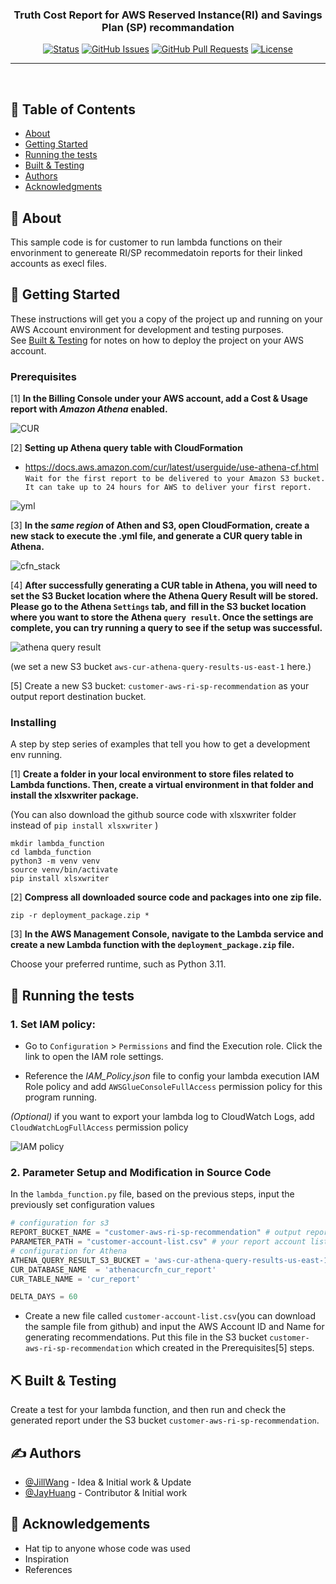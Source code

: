 <p align="center">
  <a href="" rel="noopener">
 <!--img width=200px height=200px src="https://i.imgur.com/6wj0hh6.jpg" alt="Project logo"--></a>
</p>

<h3 align="center">Truth Cost Report for AWS Reserved Instance(RI) and Savings Plan (SP) recommandation</h3>

<div align="center">

[![Status](https://img.shields.io/badge/status-active-success.svg)]()
[![GitHub Issues](https://img.shields.io/github/issues/kylelobo/The-Documentation-Compendium.svg)](https://github.com/alegriaw/Truth-Cost-Report-for-AWS-RI-SP/issues)
[![GitHub Pull Requests](https://img.shields.io/github/issues-pr/kylelobo/The-Documentation-Compendium.svg)](https://github.com/alegriaw/Truth-Cost-Report-for-AWS-RI-SP/pulls)
[![License](https://img.shields.io/badge/license-MIT-blue.svg)](/LICENSE)

</div>

---

<p align="center"> <!-- some title description here-->
    <br> 
</p>

## 📝 Table of Contents

- [About](#about)
- [Getting Started](#getting_started)
- [Running the tests](#tests)
- [Built & Testing](#built_testing)
- [Authors](#authors)
- [Acknowledgments](#acknowledgement)

## 🧐 About <a name = "about"></a>

This sample code is for customer to run lambda functions on their envorinment to genereate RI/SP recommedatoin reports for their linked accounts as execl files.

## 🏁 Getting Started <a name = "getting_started"></a>

These instructions will get you a copy of the project up and running on your AWS Account environment for development and testing purposes. 
</br>See [Built & Testing](#built_testing) for notes on how to deploy the project on your AWS account.

### Prerequisites

[1] **In the Billing Console under your AWS account, add a Cost & Usage report with *Amazon Athena* enabled.**

![CUR](https://github.com/alegriaw/truth-cost-report-RI-SP/assets/10775909/22904108-de58-4c12-b9c7-4c03dec52cd3)

[2] **Setting up Athena query table with CloudFormation**
* https://docs.aws.amazon.com/cur/latest/userguide/use-athena-cf.html </br>
`Wait for the first report to be delivered to your Amazon S3 bucket. It can take up to 24 hours for AWS to deliver your first report.`

![yml](https://github.com/alegriaw/truth-cost-report-RI-SP/assets/10775909/3da1914e-6c72-4786-a9c8-c70623d9f6d5)

[3] **In the *same region* of Athen and S3, open CloudFormation, create a new stack to execute the .yml file, and generate a CUR query table in Athena.** 

![cfn_stack](https://github.com/alegriaw/truth-cost-report-RI-SP/assets/10775909/dfaad9c7-763d-4a36-968c-6cb4d8200f88)

[4] **After successfully generating a CUR table in Athena, you will need to set the S3 Bucket location where the Athena Query Result will be stored. Please go to the Athena `Settings` tab, and fill in the S3 bucket location where you want to store the Athena `query result`. Once the settings are complete, you can try running a query to see if the setup was successful.** 

![athena query result](https://github.com/alegriaw/truth-cost-report-RI-SP/assets/10775909/230b5368-07ab-4de4-baab-5526d738c3a2)


(we set a new S3 bucket `aws-cur-athena-query-results-us-east-1` here.)

[5] Create a new S3 bucket: `customer-aws-ri-sp-recommendation` as your output report destination bucket.

### Installing 

A step by step series of examples that tell you how to get a development env running.

[1] **Create a folder in your local environment to store files related to Lambda functions. Then, create a virtual environment in that folder and install the xlsxwriter package.** 

(You can also download the github source code with xlsxwriter folder instead of `pip install xlsxwriter` )

```shell
mkdir lambda_function
cd lambda_function
python3 -m venv venv
source venv/bin/activate
pip install xlsxwriter
```

[2] **Compress all downloaded source code and packages into one zip file.**

```shell
zip -r deployment_package.zip *
```

[3] **In the AWS Management Console, navigate to the Lambda service and create a new Lambda function with the `deployment_package.zip` file.** 

Choose your preferred runtime, such as Python 3.11.


## 🔧 Running the tests <a name = "tests"></a>

### 1. Set IAM policy:

- Go to `Configuration` > `Permissions` and find the Execution role. Click the link to open the IAM role settings.

- Reference the _IAM_Policy.json_ file to config your lambda execution IAM Role policy and add `AWSGlueConsoleFullAccess` permission policy for this program running.

_(Optional)_  if you want to export your lambda log to CloudWatch Logs, add `CloudWatchLogFullAccess` permission policy

![IAM policy](https://github.com/alegriaw/truth-cost-report-RI-SP/assets/10775909/e6ff87c9-1ff2-4597-a638-455d1a52e373)

### 2. Parameter Setup and Modification in Source Code

In the `lambda_function.py` file, based on the previous steps, input the previously set configuration values

```python
# configuration for s3
REPORT_BUCKET_NAME = "customer-aws-ri-sp-recommendation" # output report destination s3 bucket
PARAMETER_PATH = "customer-account-list.csv" # your report account list in report s3 bucket
# configuration for Athena
ATHENA_QUERY_RESULT_S3_BUCKET = 'aws-cur-athena-query-results-us-east-1'  # Query result s3 bucket @ N. virginia
CUR_DATABASE_NAME  = 'athenacurcfn_cur_report'  
CUR_TABLE_NAME = 'cur_report' 

DELTA_DAYS = 60
```

- Create a new file called `customer-account-list.csv`(you can download the sample file from github) and input the AWS Account ID and Name for generating recommendations. Put this file in the S3 bucket `customer-aws-ri-sp-recommendation` which created in the Prerequisites[5] steps.


## ⛏️ Built & Testing <a name = "built_testing"></a>

Create a test for your lambda function, and then run and check the generated report under the S3 bucket `customer-aws-ri-sp-recommendation`.


## ✍️ Authors <a name = "authors"></a>

- [@JillWang](https://github.com/alegriaw) - Idea & Initial work & Update
- [@JayHuang]() - Contributor & Initial work

<!--See also the list of [contributors](https://github.com/kylelobo/The-Documentation-Compendium/contributors) who participated in this project.-->

## 🎉 Acknowledgements <a name = "acknowledgement"></a>

- Hat tip to anyone whose code was used
- Inspiration
- References
